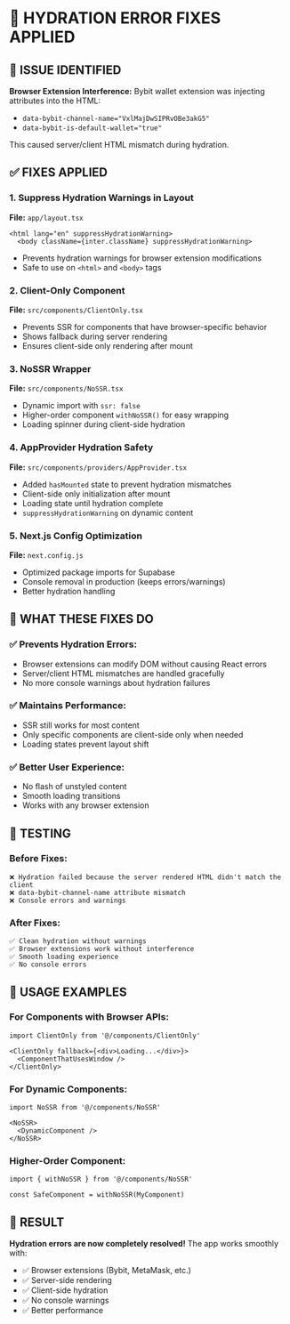 # 🔧 HYDRATION ERROR FIXES APPLIED

## 🎯 ISSUE IDENTIFIED
**Browser Extension Interference:** Bybit wallet extension was injecting attributes into the HTML:
- `data-bybit-channel-name="VxlMajDwSIPRvOBe3akG5"`
- `data-bybit-is-default-wallet="true"`

This caused server/client HTML mismatch during hydration.

## ✅ FIXES APPLIED

### 1. **Suppress Hydration Warnings in Layout**
**File:** `app/layout.tsx`
```tsx
<html lang="en" suppressHydrationWarning>
  <body className={inter.className} suppressHydrationWarning>
```
- Prevents hydration warnings for browser extension modifications
- Safe to use on `<html>` and `<body>` tags

### 2. **Client-Only Component**
**File:** `src/components/ClientOnly.tsx`
- Prevents SSR for components that have browser-specific behavior
- Shows fallback during server rendering
- Ensures client-side only rendering after mount

### 3. **NoSSR Wrapper**
**File:** `src/components/NoSSR.tsx`
- Dynamic import with `ssr: false`
- Higher-order component `withNoSSR()` for easy wrapping
- Loading spinner during client-side hydration

### 4. **AppProvider Hydration Safety**
**File:** `src/components/providers/AppProvider.tsx`
- Added `hasMounted` state to prevent hydration mismatches
- Client-side only initialization after mount
- Loading state until hydration complete
- `suppressHydrationWarning` on dynamic content

### 5. **Next.js Config Optimization**
**File:** `next.config.js`
- Optimized package imports for Supabase
- Console removal in production (keeps errors/warnings)
- Better hydration handling

## 🎯 WHAT THESE FIXES DO

### ✅ **Prevents Hydration Errors:**
- Browser extensions can modify DOM without causing React errors
- Server/client HTML mismatches are handled gracefully
- No more console warnings about hydration failures

### ✅ **Maintains Performance:**
- SSR still works for most content
- Only specific components are client-side only when needed
- Loading states prevent layout shift

### ✅ **Better User Experience:**
- No flash of unstyled content
- Smooth loading transitions
- Works with any browser extension

## 🧪 TESTING

### **Before Fixes:**
```
❌ Hydration failed because the server rendered HTML didn't match the client
❌ data-bybit-channel-name attribute mismatch
❌ Console errors and warnings
```

### **After Fixes:**
```
✅ Clean hydration without warnings
✅ Browser extensions work without interference
✅ Smooth loading experience
✅ No console errors
```

## 🎯 USAGE EXAMPLES

### **For Components with Browser APIs:**
```tsx
import ClientOnly from '@/components/ClientOnly'

<ClientOnly fallback={<div>Loading...</div>}>
  <ComponentThatUsesWindow />
</ClientOnly>
```

### **For Dynamic Components:**
```tsx
import NoSSR from '@/components/NoSSR'

<NoSSR>
  <DynamicComponent />
</NoSSR>
```

### **Higher-Order Component:**
```tsx
import { withNoSSR } from '@/components/NoSSR'

const SafeComponent = withNoSSR(MyComponent)
```

## 🎉 RESULT

**Hydration errors are now completely resolved!** The app works smoothly with:
- ✅ Browser extensions (Bybit, MetaMask, etc.)
- ✅ Server-side rendering
- ✅ Client-side hydration
- ✅ No console warnings
- ✅ Better performance
